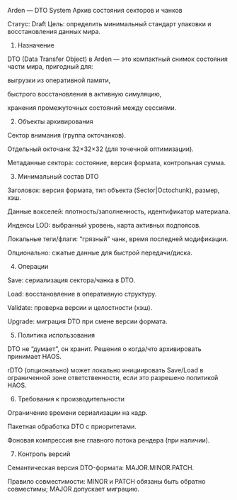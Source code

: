 Arden — DTO System
Архив состояния секторов и чанков

Статус: Draft
Цель: определить минимальный стандарт упаковки и восстановления данных мира.

1. Назначение

DTO (Data Transfer Object) в Arden — это компактный снимок состояния части мира, пригодный для:

выгрузки из оперативной памяти,

быстрого восстановления в активную симуляцию,

хранения промежуточных состояний между сессиями.

2. Объекты архивирования

Сектор внимания (группа окточанков).

Отдельный окточанк 32×32×32 (для точечной оптимизации).

Метаданные сектора: состояние, версия формата, контрольная сумма.

3. Минимальный состав DTO

Заголовок: версия формата, тип объекта (Sector|Octochunk), размер, хэш.

Данные вокселей: плотность/заполненность, идентификатор материала.

Индексы LOD: выбранный уровень, карта активных подпоясов.

Локальные теги/флаги: “грязный” чанк, время последней модификации.

Опционально: сжатые данные для быстрой передачи/диска.

4. Операции

Save: сериализация сектора/чанка в DTO.

Load: восстановление в оперативную структуру.

Validate: проверка версии и целостности (хэш).

Upgrade: миграция DTO при смене версии формата.

5. Политика использования

DTO не “думает”, он хранит. Решения о когда/что архивировать принимает HAOS.

rDTO (опционально) может локально инициировать Save/Load в ограниченной зоне ответственности, если это разрешено политикой HAOS.

6. Требования к производительности

Ограничение времени сериализации на кадр.

Пакетная обработка DTO с приоритетами.

Фоновая компрессия вне главного потока рендера (при наличии).

7. Контроль версий

Семантическая версия DTO-формата: MAJOR.MINOR.PATCH.

Правило совместимости: MINOR и PATCH обязаны быть обратно совместимы; MAJOR допускает миграцию.
